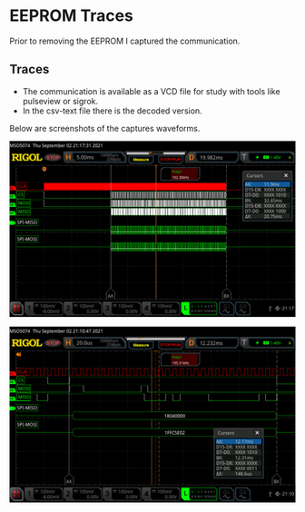 # EEPROM Traces

Prior to removing the EEPROM I captured the communication.

## Traces

 - The communication is available as a VCD file for study with tools like pulseview or sigrok.
 - In the csv-text file there is the decoded version. 

Below are screenshots of the captures waveforms.

![Communication Overview](ng2.png)

![Communication Detail](ng1.png)
